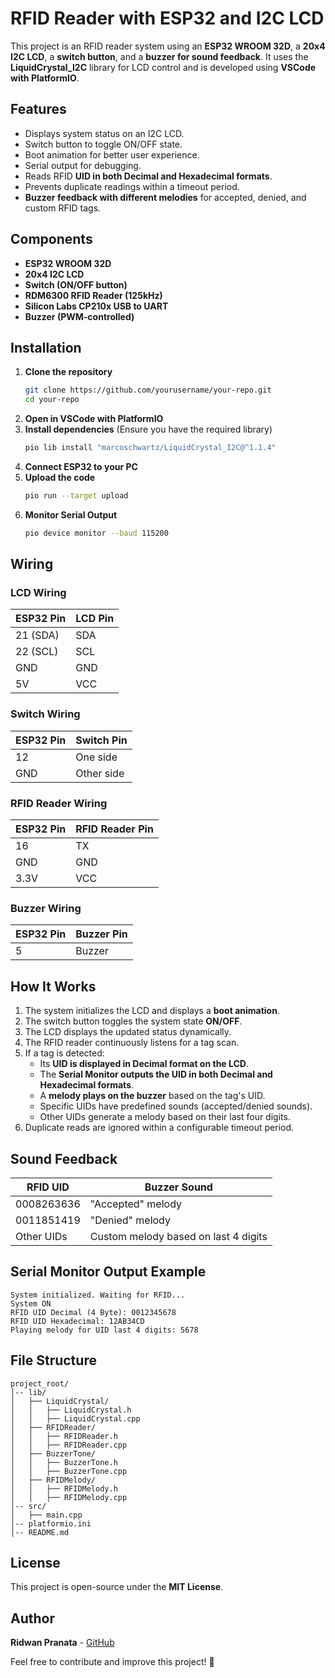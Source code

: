 # RFID Reader with ESP32 and I2C LCD

This project is an RFID reader system using an **ESP32 WROOM 32D**, a **20x4 I2C LCD**, a **switch button**, and a **buzzer for sound feedback**. It uses the **LiquidCrystal_I2C** library for LCD control and is developed using **VSCode with PlatformIO**.

## Features
- Displays system status on an I2C LCD.
- Switch button to toggle ON/OFF state.
- Boot animation for better user experience.
- Serial output for debugging.
- Reads RFID **UID in both Decimal and Hexadecimal formats**.
- Prevents duplicate readings within a timeout period.
- **Buzzer feedback with different melodies** for accepted, denied, and custom RFID tags.

## Components
- **ESP32 WROOM 32D**
- **20x4 I2C LCD**
- **Switch (ON/OFF button)**
- **RDM6300 RFID Reader (125kHz)**
- **Silicon Labs CP210x USB to UART**
- **Buzzer (PWM-controlled)**

## Installation
1. **Clone the repository**
   ```sh
   git clone https://github.com/yourusername/your-repo.git
   cd your-repo
   ```
2. **Open in VSCode with PlatformIO**
3. **Install dependencies** (Ensure you have the required library)
   ```sh
   pio lib install "marcoschwartz/LiquidCrystal_I2C@^1.1.4"
   ```
4. **Connect ESP32 to your PC**
5. **Upload the code**
   ```sh
   pio run --target upload
   ```
6. **Monitor Serial Output**
   ```sh
   pio device monitor --baud 115200
   ```

## Wiring
### LCD Wiring
| ESP32 Pin | LCD Pin  |
|-----------|---------|
| 21 (SDA)  | SDA     |
| 22 (SCL)  | SCL     |
| GND       | GND     |
| 5V        | VCC     |

### Switch Wiring
| ESP32 Pin | Switch Pin |
|-----------|------------|
| 12        | One side   |
| GND       | Other side |

### RFID Reader Wiring
| ESP32 Pin | RFID Reader Pin |
|-----------|----------------|
| 16        | TX             |
| GND       | GND            |
| 3.3V      | VCC            |

### Buzzer Wiring
| ESP32 Pin | Buzzer Pin |
|-----------|------------|
| 5         | Buzzer     |

## How It Works
1. The system initializes the LCD and displays a **boot animation**.
2. The switch button toggles the system state **ON/OFF**.
3. The LCD displays the updated status dynamically.
4. The RFID reader continuously listens for a tag scan.
5. If a tag is detected:
   - Its **UID is displayed in Decimal format on the LCD**.
   - The **Serial Monitor outputs the UID in both Decimal and Hexadecimal formats**.
   - A **melody plays on the buzzer** based on the tag's UID.
   - Specific UIDs have predefined sounds (accepted/denied sounds).
   - Other UIDs generate a melody based on their last four digits.
6. Duplicate reads are ignored within a configurable timeout period.

## Sound Feedback
| RFID UID         | Buzzer Sound |
|-----------------|--------------|
| 0008263636     | "Accepted" melody |
| 0011851419     | "Denied" melody |
| Other UIDs     | Custom melody based on last 4 digits |

## Serial Monitor Output Example
```
System initialized. Waiting for RFID...
System ON
RFID UID Decimal (4 Byte): 0012345678
RFID UID Hexadecimal: 12AB34CD
Playing melody for UID last 4 digits: 5678
```

## File Structure
```
project_root/
│-- lib/
│   ├── LiquidCrystal/
│   │   ├── LiquidCrystal.h
│   │   ├── LiquidCrystal.cpp
│   ├── RFIDReader/
│   │   ├── RFIDReader.h
│   │   ├── RFIDReader.cpp
│   ├── BuzzerTone/
│   │   ├── BuzzerTone.h
│   │   ├── BuzzerTone.cpp
│   ├── RFIDMelody/
│   │   ├── RFIDMelody.h
│   │   ├── RFIDMelody.cpp
│-- src/
│   ├── main.cpp
│-- platformio.ini
│-- README.md
```

## License
This project is open-source under the **MIT License**.

## Author
**Ridwan Pranata** - [GitHub](https://github.com/ridwanpranata)

Feel free to contribute and improve this project! 🚀

